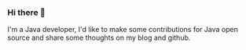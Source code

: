 ### Hi there 👋

I'm a Java developer, I'd like to make some contributions for Java open source and share some thoughts on my blog and github.

<!--
![Github Stats](https://github-readme-stats.vercel.app/api?username=shiyindaxiaojie&show_icons=true&theme=white&renew=true)
**shiyindaxiaojie/shiyindaxiaojie** is a ✨ _special_ ✨ repository because its `README.md` (this file) appears on your GitHub profile.

Here are some ideas to get you started:

- 🔭 I’m currently working on ...
- 🌱 I’m currently learning ...
- 👯 I’m looking to collaborate on ...
- 🤔 I’m looking for help with ...
- 💬 Ask me about ...
- 📫 How to reach me: ...
- 😄 Pronouns: ...
- ⚡ Fun fact: ...
-->
